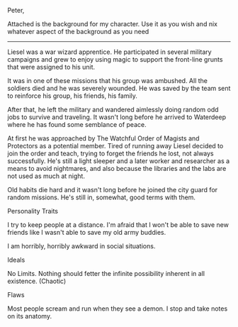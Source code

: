 Peter,

Attached is the background for my character. Use it as you wish and nix whatever aspect of the background as you need

___

Liesel was a war wizard apprentice. He participated in several military campaigns and grew to enjoy using magic to support the front-line grunts that were assigned to his unit.

It was in one of these missions that his group was ambushed. All the soldiers died and he was severely wounded. He was saved by the team sent to reinforce his group, his friends, his family.

After that, he left the military and wandered aimlessly doing random odd jobs to survive and traveling. It wasn't long before he arrived to Waterdeep where he has found some semblance of peace.

At first he was approached by The Watchful Order of Magists and Protectors as a potential member.  Tired of running away Liesel decided to join the order and teach, trying to forget the friends he lost, not always successfully. He's still a light sleeper and a later worker and researcher as a means to avoid nightmares, and also because the libraries and the labs are not used as much at night.

Old habits die hard and it wasn't long before he joined the city guard for random missions. He's still in, somewhat, good terms with them.


Personality Traits

I try to keep people at a distance. I'm afraid that I won't be able to save new friends like I wasn't able to save my old army buddies.

I am horribly, horribly awkward in social situations.

Ideals

No Limits. Nothing should fetter the infinite possibility inherent in all existence. (Chaotic)

Flaws

Most people scream and run when they see a demon. I stop and take notes on its anatomy.

